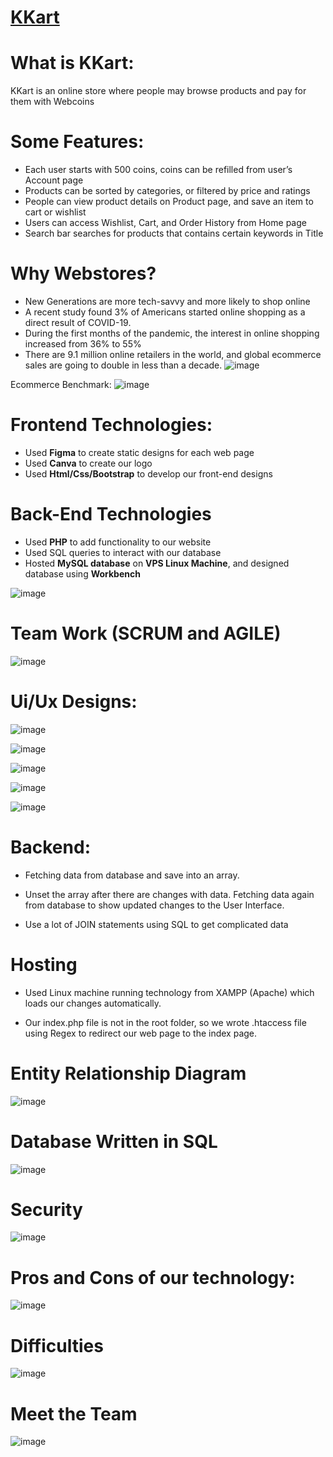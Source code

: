 # [KKart](http://kzookart.com)

# What is KKart:

KKart is an online store where people may browse products and pay for them with Webcoins

# Some Features:

- Each user starts with 500 coins, coins can be refilled from user’s Account page
- Products can be sorted by categories, or  filtered by price and ratings
- People can view product details on Product page, and save an item to cart or wishlist
- Users can access Wishlist, Cart, and Order History from Home page 
- Search bar searches for products that contains certain keywords in Title

# Why Webstores?

- New Generations are more tech-savvy and more likely to shop online
- A recent study found 3% of Americans started online shopping as a direct result of COVID-19.
- During the first months of the pandemic, the interest in online shopping increased from 36% to 55%
- There are 9.1 million online retailers in the world, and global ecommerce sales are going to double in less than a decade.
![image](https://user-images.githubusercontent.com/75138396/221350612-b1474eab-7ac2-459b-819c-11c838af9dac.png)

Ecommerce Benchmark:
![image](https://user-images.githubusercontent.com/75138396/221350627-2c18551b-ce85-49b3-b1bd-9d85a4f9a1ef.png)



# Frontend Technologies:
- Used **Figma** to create static designs for each web page
- Used **Canva** to create our logo
- Used **Html/Css/Bootstrap** to develop our front-end designs

# Back-End Technologies
- Used **PHP** to add functionality to our website
- Used SQL queries to interact with our database
- Hosted **MySQL database** on **VPS Linux Machine**, and designed database using **Workbench**

![image](https://user-images.githubusercontent.com/75138396/221350940-6dc87509-7193-4291-9975-47dabc615c8c.png)


# Team Work (SCRUM and AGILE) 
![image](https://user-images.githubusercontent.com/75138396/221350673-7eecc662-1474-4f42-8e92-f72e2ccd27b8.png)


# Ui/Ux Designs:

![image](https://user-images.githubusercontent.com/75138396/221350718-4bd0c5ed-49c9-4d83-a8be-a82b44373e71.png)

![image](https://user-images.githubusercontent.com/75138396/221350740-87450700-364b-4f29-ad71-14f335f8b183.png)

![image](https://user-images.githubusercontent.com/75138396/221350750-8b293571-ec7b-4c7e-8089-4c57c0a5a224.png)

![image](https://user-images.githubusercontent.com/75138396/221350799-b1facff2-6deb-495a-bb7b-8aeaf9dcdf93.png)

![image](https://user-images.githubusercontent.com/75138396/221350816-134faf7d-a4b7-4f47-b9ce-10a18dd21907.png)

# Backend:

- Fetching data from database and save into an array.

- Unset the array after there are changes with data. Fetching data again from database to show updated changes to the User Interface.

- Use a lot of JOIN statements using SQL to get complicated data

# Hosting

- Used Linux machine running technology from XAMPP (Apache) which loads our changes automatically. 

- Our index.php file is not in the root folder, so we wrote .htaccess file using Regex to redirect our web page to the index page. 

# Entity Relationship Diagram
![image](https://user-images.githubusercontent.com/75138396/221350894-0885837b-4472-43f1-bba3-25f6c1fd3e37.png)

# Database Written in SQL
![image](https://user-images.githubusercontent.com/75138396/221350907-4f3dab15-dfe1-4c9d-a448-eef514da2ca9.png)

# Security
![image](https://user-images.githubusercontent.com/75138396/221350927-1d73a86c-1637-47fe-853d-037ac4734f8e.png)

# Pros and Cons of our technology:
![image](https://user-images.githubusercontent.com/75138396/221350986-fbc805ec-0b12-43a6-a4e3-80b0524b79f4.png)

# Difficulties
![image](https://user-images.githubusercontent.com/75138396/221350994-dca622b4-23d7-45f2-ba4b-e0517f36815d.png)

# Meet the Team
![image](https://user-images.githubusercontent.com/75138396/221350532-fb8e2c33-04e6-47fd-bb2f-202dc04f3cff.png)



